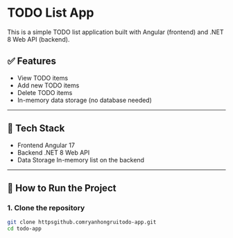 # TODO List App

This is a simple TODO list application built with Angular (frontend) and .NET 8 Web API (backend).

## ✅ Features

- View TODO items
- Add new TODO items
- Delete TODO items
- In-memory data storage (no database needed)

---

## 🔧 Tech Stack

- Frontend Angular 17
- Backend .NET 8 Web API
- Data Storage In-memory list on the backend

---

## 🚀 How to Run the Project

### 1. Clone the repository

```bash
git clone httpsgithub.comryanhongruitodo-app.git
cd todo-app
